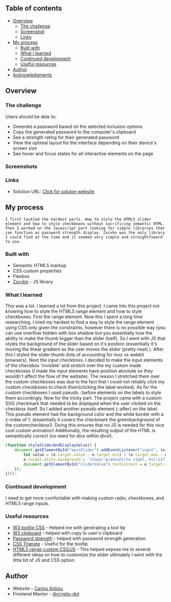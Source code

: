 
## Table of contents

- [Overview](#overview)
  - [The challenge](#the-challenge)
  - [Screenshot](#screenshot)
  - [Links](#links)
- [My process](#my-process)
  - [Built with](#built-with)
  - [What I learned](#what-i-learned)
  - [Continued development](#continued-development)
  - [Useful resources](#useful-resources)
- [Author](#author)
- [Acknowledgments](#acknowledgments)

## Overview

### The challenge

Users should be able to:

- Generate a password based on the selected inclusion options
- Copy the generated password to the computer's clipboard
- See a strength rating for their generated password
- View the optimal layout for the interface depending on their device's screen size
- See hover and focus states for all interactive elements on the page

### Screenshots


### Links

- Solution URL: [Click for soluton website](https://crypto-dot.github.io/FrontendMentorChallenge4/)

## My process
    I first tackled the hardest parts. How to style the HTML5 slider element and how to style checkboxes without sacrificing semantic HTML. Then I worked on the Javascript part looking for simple libraries that can function as password strength display. Zxcvbn was the only library I could find at the time and it seemed very simple and straightfoward to use.
### Built with

- Semantic HTML5 markup
- CSS custom properties
- Flexbox
- [Zxcvbn](https://github.com/dropbox/zxcvbn) - JS library

### What I learned

This was a lot. I learned a lot from this project. I came into this project not knowing how to style the HTML5 range element and how to style checkboxes. First the range element. Now this I spent a long time researching. I tried my hardest to find a way to style the range element using CSS only given the constraints, however there is no possible way (you can use overflow hidden with box shadow but you essentially lose the ability to make the thumb bigger than the slider itself). So I went with JS that styles the background of the slider based on it's position (essentially it's moving the linear gradient as the user moves the slider (pretty neat) ). After this I styled the slider thumb (lots of accounting for moz vs webkit browsers). Next the input checkboxs. I decided to make the input elements of the checkbox 'invisible' and stretch over the my custom made checkboxes (I made the input elements have position absolute so they wouldn't affect the flow of the website). The reason I stretched them over the custom checkboxes was due to the fact that I could not reliably click my custom checkboxes to check them(clicking the label worked). As for the custom checkboxes I used pseudo ::before elements on the labels to style them accordingly. Now for the tricky part. The project came with a custom SVG checkmark that needed to be displayed when the user clicked on the checkbox itself. So I added another pseudo element (::after) on the label. This pseudo element had the background color and the white border with a z-index of 1. (essentially it covers the checkmark the greenbackground of the customcheckbox!). Doing this ensures that no JS is needed for this nice cool custom animation! Additionally, the resulting output of the HTML is semantically correct (no need for divs within divs!).

```js
(function styleSliderAndDisplayValue() {
    document.getElementById("mainSlider").addEventListener("input", (e) => {
        let value = (e.target.value - e.target.min) / (e.target.max - e.target.min) * 100;
        e.target.style.background = `linear-gradient(to right, hsl(127, 100%, 82%) 0%, hsl(127, 100%, 82%) ${value}%, hsl(248, 15%, 11%) ${value}%, hsl(248, 15%, 11%) 100%)`;
        document.getElementById("sliderValue").textContent = e.target.value;
    });
})();
```


### Continued development

I need to get more comfortable with making custom radio, checkboxes, and HTML5 range inputs.

### Useful resources

- [W3 tooltip CSS](https://www.w3schools.com/css/css_tooltip.asp) - Helped me with generating a tool tip
- [W3 clipboard](https://www.w3schools.com/howto/tryit.asp?filename=tryhow_js_copy_clipboard) -  helped with copy to user's clipboard
- [Password strength](https://github.com/dropbox/zxcvbn) -  helped with password strength generation
- [CSS Triangle](https://css-tricks.com/snippets/css/css-triangle/) -  Useful for the tooltip
- [HTML5 range custom CSS/JS](https://stackoverflow.com/questions/18389224/how-to-style-html5-range-input-to-have-different-color-before-and-after-slider) - This helped expose me to several different ideas on how to customize the slider ultimately I went with the little bit of JS and CSS option.

## Author

- Website - [Carlos Arbizu](https://arbizu.dev)
- Frontend Mentor - [@crypto-dot](https://www.frontendmentor.io/profile/crypto-dot)

